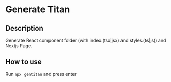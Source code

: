 # Generate Titan

## Description

Generate React component folder (with index.(tsx|jsx) and styles.(ts|js)) and Nextjs Page.

## How to use

Run `npx gentitan` and press enter

